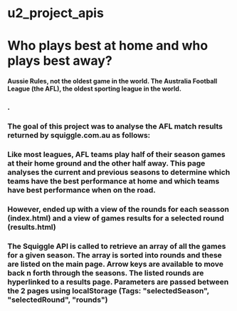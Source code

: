 # u2_project_apis

# Who plays best at home and who plays best away?

#### Aussie Rules, not the oldest game in the world.  The Australia Football League (the AFL), the oldest sporting league in the world.

### . 
### The goal of this project was to analyse the AFL match results returned by squiggle.com.au as follows: 

### Like most leagues, AFL teams play half of their season games at their home ground and the other half away.  This page analyses the current and previous seasons to determine which teams have the best performance at home and which teams have best performance when on the road.  


### However, ended up with a view of the rounds for each seasson (index.html) and a view of games results for a selected round (results.html)

### The Squiggle API is called to retrieve an array of all the games for a given season. The array is sorted into rounds and these are listed on the main page. Arrow keys are available to move back n forth through the seasons. The listed rounds are hyperlinked to a results page. Parameters are passed between the 2 pages using localStorage (Tags: "selectedSeason", "selectedRound", "rounds")


